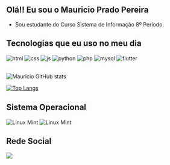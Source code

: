 
## Olá!! Eu sou o Mauricio Prado Pereira

-  Sou estudante do Curso Sistema de Informação 8º Período.
## Tecnologias que eu uso no meu dia
<div style="display: inline_block">
  <img align="center" alt="html" src="https://img.shields.io/badge/HTML-239120?style=for-the-badge&logo=html5&logoColor=white" />
  <img align="center" alt="css" src="https://img.shields.io/badge/CSS-239120?&style=for-the-badge&logo=css3&logoColor=white" />
  <img align="center" alt="js" src="https://img.shields.io/badge/JavaScript-F7DF1E?style=for-the-badge&logo=javascript&logoColor=black" />
  <img align="center" alt="python" src="https://img.shields.io/badge/Python-3776AB?style=for-the-badge&logo=python&logoColor=white" />
 <img align="center" alt="php" src="https://img.shields.io/badge/PHP-777BB4?style=for-the-badge&logo=php&logoColor=white" />
  <img align="center" alt="mysql" src="https://img.shields.io/badge/MySQL-005C84?style=for-the-badge&logo=mysql&logoColor=white" />
  <img align="center" alt="flutter"  src="https://img.shields.io/badge/Flutter-02569B?style=for-the-badge&logo=flutter&logoColor=white" />
         
</div><br/>

![Mauricio GitHub stats](https://github-readme-stats.vercel.app/api?username=mauriciopp2020&show_icons=true&theme=radical)

[![Top Langs](https://github-readme-stats.vercel.app/api/top-langs/?username=anuraghazra&layout=compact)](https://github.com/anuraghazra/github-readme-stats)



## Sistema Operacional

<div style="display: inline_block">
  <img align="center" alt="Linux Mint" src="https://img.shields.io/badge/Linux_Mint-87CF3E?style=for-the-badge&logo=linux-mint&logoColor=white" />
  <img align="center" alt="Linux Mint" src="[https://img.shields.io/badge/Linux_Mint-87CF3E?style=for-the-badge&logo=linux-mint&logoColor=white](https://img.shields.io/badge/Ubuntu-E95420?style=for-the-badge&logo=ubuntu&logoColor=white)" />
  

## Rede Social
<a href="https://www.linkedin.com/in/mauricio-pereira-263814171/" target="_blank"><img src="https://img.shields.io/badge/-LinkedIn-%230077B5?style=for-the-badge&logo=linkedin&logoColor=white" ></a> 
 
  
 
</div>
